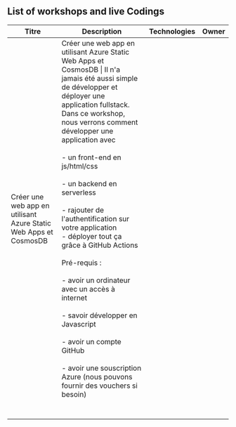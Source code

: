## List of workshops and live Codings


| Titre                                                            	| Description                                                                                                                                                                                                                                                                                                                                                                                                                                                                                                                                                                                                                                             	| Technologies 	| Owner 	|
|------------------------------------------------------------------	|---------------------------------------------------------------------------------------------------------------------------------------------------------------------------------------------------------------------------------------------------------------------------------------------------------------------------------------------------------------------------------------------------------------------------------------------------------------------------------------------------------------------------------------------------------------------------------------------------------------------------------------------------------	|--------------	|-------	|
| Créer une web app en utilisant Azure Static Web Apps et CosmosDB 	| Créer une web app en utilisant Azure Static Web Apps et CosmosDB \| Il n'a jamais été aussi simple de développer et déployer une application fullstack. Dans ce workshop, nous verrons comment développer une application avec<br><br>- un front-end en js/html/css<br><br>- un backend en serverless<br><br>- rajouter de l'authentification sur votre application<br>- déployer tout ça grâce à GitHub Actions<br><br>Pré-requis :<br><br>- avoir un ordinateur avec un accès à internet<br><br>- savoir développer en Javascript<br><br>- avoir un compte GitHub<br><br>- avoir une souscription Azure (nous pouvons fournir des vouchers si besoin) 	|              	|       	|
|                                                                  	|                                                                                                                                                                                                                                                                                                                                                                                                                                                                                                                                                                                                                                                         	|              	|       	|
|                                                                  	|                                                                                                                                                                                                                                                                                                                                                                                                                                                                                                                                                                                                                                                         	|              	|       	|
|                                                                  	|                                                                                                                                                                                                                                                                                                                                                                                                                                                                                                                                                                                                                                                         	|              	|       	|
|                                                                  	|                                                                                                                                                                                                                                                                                                                                                                                                                                                                                                                                                                                                                                                         	|              	|       	|
|                                                                  	|                                                                                                                                                                                                                                                                                                                                                                                                                                                                                                                                                                                                                                                         	|              	|       	|
|                                                                  	|                                                                                                                                                                                                                                                                                                                                                                                                                                                                                                                                                                                                                                                         	|              	|       	|
|                                                                  	|                                                                                                                                                                                                                                                                                                                                                                                                                                                                                                                                                                                                                                                         	|              	|       	|